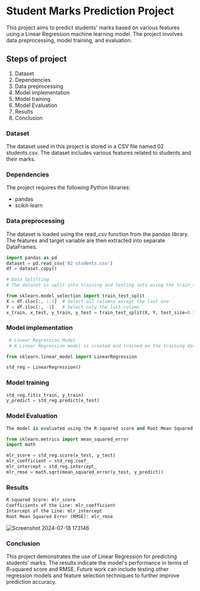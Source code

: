 
# Student Marks Prediction Project
This project aims to predict students' marks based on various features using a Linear Regression machine learning model. The project involves data preprocessing, model training, and evaluation.

## Steps of project 
1. Dataset
2. Dependencies
3. Data preprocessing 
4. Model implementation 
5. Model training
6. Model Evaluation
7. Results
8. Conclusion

### Dataset
The dataset used in this project is stored in a CSV file named 02 students.csv. The dataset includes various features related to students and their marks.

### Dependencies
The project requires the following Python libraries:
* pandas
* scikit-learn

### Data preprocessing 
The dataset is loaded using the read_csv function from the pandas library. The features and target variable are then extracted into separate DataFrames.
``` python
import pandas as pd
dataset = pd.read_csv('02 students.csv')
df = dataset.copy()

# Data Splitting
# The dataset is split into training and testing sets using the train_test_split function from scikit-learn.

from sklearn.model_selection import train_test_split
X = df.iloc[:, :-1]  # Select all columns except the last one
Y = df.iloc[:, -1]   # Select only the last column
x_train, x_test, y_train, y_test = train_test_split(X, Y, test_size=0.3, random_state=1234)
```
### Model implementation
``` python 
 # Linear Regression Model
 # A Linear Regression model is created and trained on the training data. Predictions are then made on the test data.

from sklearn.linear_model import LinearRegression

std_reg = LinearRegression()
```
### Model training
``` python
std_reg.fit(x_train, y_train)
y_predict = std_reg.predict(x_test)
```
### Model Evaluation
``` python
The model is evaluated using the R-squared score and Root Mean Squared Error (RMSE).

from sklearn.metrics import mean_squared_error
import math

mlr_score = std_reg.score(x_test, y_test)
mlr_coefficient = std_reg.coef_
mlr_intercept = std_reg.intercept_
mlr_rmse = math.sqrt(mean_squared_error(y_test, y_predict))
```
### Results
``` python
R-squared Score: mlr_score
Coefficients of the Line: mlr_coefficient
Intercept of the Line: mlr_intercept
Root Mean Squared Error (RMSE): mlr_rmse
```
![Screenshot 2024-07-18 173146](https://github.com/user-attachments/assets/0736b96e-ae8b-404a-acca-fa00cc62b353)


### Conclusion
This project demonstrates the use of Linear Regression for predicting students' marks. The results indicate the model's performance in terms of R-squared score and RMSE. Future work can include testing other regression models and feature selection techniques to further improve prediction accuracy.




